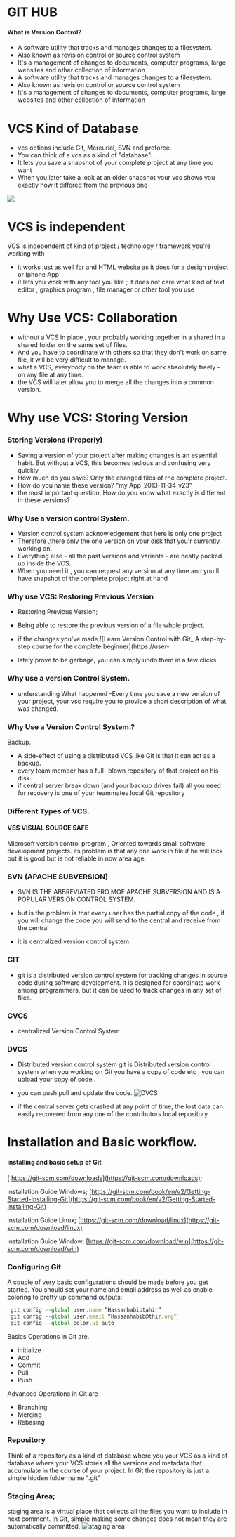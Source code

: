 # GIT HUB

#### What is Version Control?

- A software utility that tracks and manages changes to a
  filesystem.
- Also known as revision control or source control system
- It's a management of changes to documents, computer
  programs, large websites and other collection of
  information
- A software utility that tracks and manages changes to a
  filesystem.
- Also known as revision control or source control system
- It's a management of changes to documents, computer
  programs, large websites and other collection of
  information

# VCS Kind of Database

- vcs options include Git, Mercurial, SVN and preforce.
- You can think of a vcs as a kind of "database".
- It lets you save a snapshot of your complete project at any
  time you want
- When you later take a look at an older snapshot your vcs
  shows you exactly how it differed from the previous one

<img src="./images/img.jpg">

# VCS is independent

VCS is independent of kind of project / technology / framework you're working with

- it works just as well for and HTML website as it does for a design project or Iphone App
- it lets you work with any tool you like ; it does not care what kind of text editor , graphics program , file manager or other tool you use

# Why Use VCS: Collaboration

- without a VCS in place , your probably working together in a shared in a shared folder on the same set of files.
- And you have to coordinate with others so that they don't work on same file, it will be very difficult to manage.
- what a VCS, everybody on the team is able to work absolutely freely - on any file at any time.
- the VCS will later allow you to merge all the changes into a common version.

# Why use VCS: Storing Version

### Storing Versions (Properly)

- Saving a version of your project after making changes is an essential habit. But without a VCS, this becomes tedious and confusing very quickly
- How much do you save? Only the changed files of rhe complete project.
- How do you name these version? "my App_2013-11-34_v23"
- the most important question: How do you know what exactly is different in these versions?

### Why Use a version control System.

- Version control system acknowledgement that here is only one project
- Therefore ,there only the one version on your disk that you'r currently working on.
- Everything else - all the past versions and variants - are neatly packed up inside the VCS.
- When you need it , you can request any version at any time and you'll have snapshot of the complete project right at hand

### Why use VCS: Restoring Previous Version

- Restoring Previous Version;

* Being able to restore the previous version of a file whole project.
* if the changes you've made.![Learn Version Control with Git_ A step-by-step course for the complete beginner](https://user-

* lately prove to be garbage, you can simply undo them in a few clicks.

### Why use a version Control System.

- understanding What happened
  -Every time you save a new version of your project, your vsc require you to provide a short description of what was changed.

### Why Use a Version Control System.?

Backup.

- A side-effect of using a distributed VCS like Git is that it can act as a backup.
- every team member has a full- blown repository of that project on his disk.
- if central server break down (and your backup drives fail) all you need for recovery is one of your teammates local Git repository

### Different Types of VCS.

#### VSS VISUAL SOURCE SAFE

Microsoft version control program , Oriented towards small software development projects.
its problem is that any one work in file if he will lock but it is good but is not reliable in now area age.

### SVN (APACHE SUBVERSION)

- SVN IS THE ABBREVIATED FRO MOF APACHE SUBVERSION AND IS A POPULAR VERSION CONTROL SYSTEM.

- but is the problem is that every user has the partial copy of the code , if you will change the code you will send to the central and receive from the central
- it is centralized version control system.

### GIT

- git is a distributed version control system for tracking changes in source code during software development.
  It is designed for coordinate work among programmers, but it can be used to track changes in any set of files.

### CVCS

- centralized Version Control System

### DVCS

- Distributed version control system
  git is Distributed version control system
  when you working on Git you have a copy of code etc , you can upload your copy of code .
- you can push pull and update the code.
  <img src="/images/img1.png" alt="DVCS"/>

- if the central server gets crashed at any point of time, the lost data can easily recovered from any one of the contributors local repository.

# Installation and Basic workflow.

#### installing and basic setup of Git

[ https://git-scm.com/downloads](https://git-scm.com/downloads);

installation Guide Windows;
[https://git-scm.com/book/en/v2/Getting-Started-Installing-Git](https://git-scm.com/book/en/v2/Getting-Started-Installing-Git)

installation Guide Linux;
[https://git-scm.com/download/linux](https://git-scm.com/download/linux)

installation Guide Window;
[https://git-scm.com/download/win](https://git-scm.com/download/win)

### Configuring Git

A couple of very basic configurations should be made before you get started.
You should set your name and email address as well as enable coloring to pretty
up command outputs:

```js
 git config --global user.name “Hassanhabibtahir”
 git config --global user.email “Hassanhabib@thir.org”
 git config --global color.ui auto
```

Basics Operations in Git are.

- initialize
- Add
- Commit
- Pull
- Push

Advanced Operations in Git are

- Branching
- Merging
- Rebasing

### Repository

Think of a repository as a kind of database where you your VCS as a kind of database where your VCS stores all the versions and metadata that accumulate in the course of your project.
In Git the repository is just a simple hidden folder name ".git"

### Staging Area;

staging area is a virtual place that collects all the files you want to include in next comment.
In Git, simple making some changes does not mean they are automatically committed.
<img src="/images/staging.png" alt="staging area"/>
